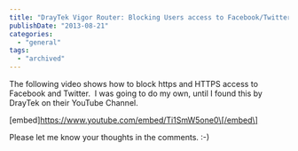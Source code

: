 ```yaml
---
title: "DrayTek Vigor Router: Blocking Users access to Facebook/Twitter"
publishDate: "2013-08-21"
categories: 
  - "general"
tags: 
  - "archived"
---
```


The following video shows how to block https and HTTPS access to Facebook and Twitter.  I was going to do my own, until I found this by DrayTek on their YouTube Channel.

\[embed\]https://www.youtube.com/embed/Ti1SmW5one0\[/embed\]

Please let me know your thoughts in the comments. :-)
